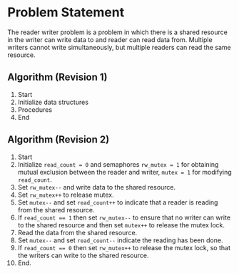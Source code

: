 # Problem Statement

The reader writer problem is a problem in which there is a shared resource in the writer can write data to and reader can read data from. Multiple writers cannot write simultaneously, but multiple readers can read the same resource.

## Algorithm (Revision 1)

1. Start
2. Initialize data structures
3. Procedures
4. End

## Algorithm (Revision 2)

1. Start
2. Initialize `read_count = 0` and semaphores `rw_mutex = 1` for obtaining mutual exclusion between the reader and writer, `mutex = 1` for modifying `read_count`.
3. Set `rw_mutex--` and write data to the shared resource.
4. Set `rw_mutex++` to release mutex.
5. Set `mutex--` and set `read_count++` to indicate that a reader is reading from the shared resource.
6. If `read_count == 1` then set `rw_mutex--` to ensure that no writer can write to the shared resource and then set `mutex++` to release the mutex lock.
7. Read the data from the shared resource.
8. Set `mutex--` and set `read_count--` indicate the reading has been done.
9. If `read_count == 0` then set `rw_mutex++` to release the mutex lock, so that the writers can write to the shared resource.
10. End.
